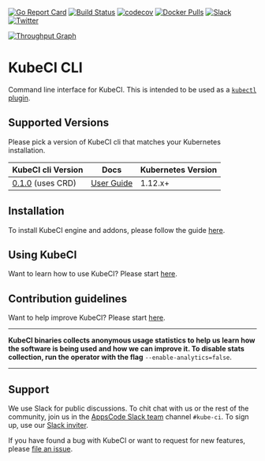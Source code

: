[![Go Report Card](https://goreportcard.com/badge/github.com/kube-ci/cli)](https://goreportcard.com/report/github.com/kube-ci/cli)
[![Build Status](https://travis-ci.org/kube-ci/cli.svg?branch=master)](https://travis-ci.org/kube-ci/cli)
[![codecov](https://codecov.io/gh/kube-ci/cli/branch/master/graph/badge.svg)](https://codecov.io/gh/kube-ci/cli)
[![Docker Pulls](https://img.shields.io/docker/pulls/kube-ci/kubeci-cli.svg)](https://hub.docker.com/r/kubeci/kubeci-cli/)
[![Slack](https://slack.appscode.com/badge.svg)](https://slack.appscode.com)
[![Twitter](https://img.shields.io/twitter/follow/thekubeci.svg?style=social&logo=twitter&label=Follow)](https://twitter.com/intent/follow?screen_name=TheKubeCi)

[![Throughput Graph](https://graphs.waffle.io/kube-ci/project/throughput.svg)](https://waffle.io/kube-ci/project/metrics/throughput)

# KubeCI CLI

Command line interface for KubeCI. This is intended to be used as a [`kubectl` plugin](https://kubernetes.io/docs/tasks/extend-kubectl/kubectl-plugins/).

## Supported Versions

Please pick a version of KubeCI cli that matches your Kubernetes installation.

| KubeCI cli Version                                                    | Docs                                                           | Kubernetes Version |
|-----------------------------------------------------------------------|----------------------------------------------------------------|--------------------|
| [0.1.0](https://github.com/kube-ci/cli/releases/tag/0.1.0) (uses CRD) | [User Guide](https://github.com/kube-ci/docs/tree/0.1.0)       | 1.12.x+            |

## Installation

To install KubeCI engine and addons, please follow the guide [here](https://github.com/kube-ci/docs/blob/master/docs/setup/README.md).

## Using KubeCI

Want to learn how to use KubeCI? Please start [here](https://github.com/kube-ci/docs/blob/master/docs/guides/README.md).

## Contribution guidelines

Want to help improve KubeCI? Please start [here](https://github.com/kube-ci/docs/blob/master/docs/CONTRIBUTING.md).

---

**KubeCI binaries collects anonymous usage statistics to help us learn how the software is being used and how we can improve it. To disable stats collection, run the operator with the flag** `--enable-analytics=false`.

---

## Support

We use Slack for public discussions. To chit chat with us or the rest of the community, join us in the [AppsCode Slack team](https://appscode.slack.com/messages/kube-ci/) channel `#kube-ci`. To sign up, use our [Slack inviter](https://slack.appscode.com/).

If you have found a bug with KubeCI or want to request for new features, please [file an issue](https://github.com/kube-ci/project/issues/new).
